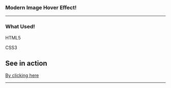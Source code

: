 ### Modern Image Hover Effect!

---

<h3>What Used!</h3>
<p>HTML5</p>
<p>CSS3</p>

<h2>See in action</h2>
<a href="https://nabeel-mustafa-git.github.io/modern-hover-effect/">By clicking here</a>

---
